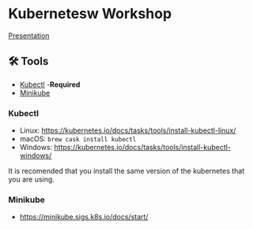 # Kubernetesw Workshop

[Presentation](https://docs.google.com/presentation/d/1BuB8xiFdeyI5P2Ah3rxulteG23i89daxX5UTyOgWq8Y/edit?usp=sharing)

## 🛠️ Tools

- [Kubectl](#-kubectl) -**Required**
- [Minikube](#-minikube)

### Kubectl

- Linux: https://kubernetes.io/docs/tasks/tools/install-kubectl-linux/
- macOS: `brew cask install kubectl`
- Windows: https://kubernetes.io/docs/tasks/tools/install-kubectl-windows/

It is recomended that you install the same version of the kubernetes that you are using.

### Minikube

- https://minikube.sigs.k8s.io/docs/start/